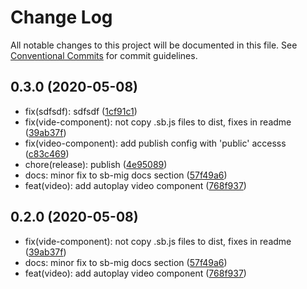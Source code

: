 # Change Log

All notable changes to this project will be documented in this file.
See [Conventional Commits](https://conventionalcommits.org) for commit guidelines.

## 0.3.0 (2020-05-08)

* fix(sdfsdf): sdfsdf ([1cf91c1](https://github.com/storyblok-components/components/commit/1cf91c1))
* fix(vide-component): not copy .sb.js files to dist, fixes in readme ([39ab37f](https://github.com/storyblok-components/components/commit/39ab37f))
* fix(video-component): add publish config with 'public' accesss ([c83c469](https://github.com/storyblok-components/components/commit/c83c469))
* chore(release): publish ([4e95089](https://github.com/storyblok-components/components/commit/4e95089))
* docs: minor fix to sb-mig docs section ([57f49a6](https://github.com/storyblok-components/components/commit/57f49a6))
* feat(video): add autoplay video component ([768f937](https://github.com/storyblok-components/components/commit/768f937))





## 0.2.0 (2020-05-08)

* fix(vide-component): not copy .sb.js files to dist, fixes in readme ([39ab37f](https://github.com/storyblok-components/components/commit/39ab37f))
* docs: minor fix to sb-mig docs section ([57f49a6](https://github.com/storyblok-components/components/commit/57f49a6))
* feat(video): add autoplay video component ([768f937](https://github.com/storyblok-components/components/commit/768f937))
